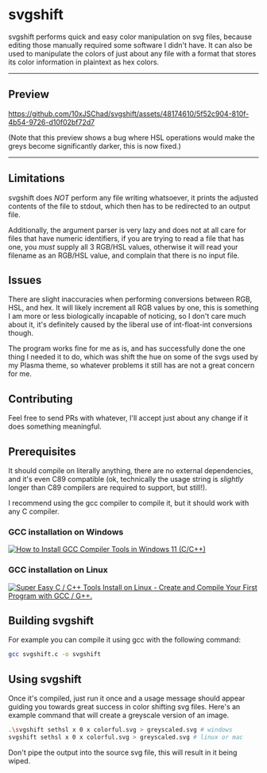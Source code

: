 # svgshift

svgshift performs quick and easy color manipulation on svg files, because
editing those manually required some software I didn't have. It can also be used to manipulate the colors of just about any file
with a format that stores its color information in plaintext as hex colors.

------

## Preview

<https://github.com/10xJSChad/svgshift/assets/48174610/5f52c904-810f-4b54-9726-d10f02bf72d7>

(Note that this preview shows a bug where HSL operations would make the greys become significantly darker, this is now fixed.)

------

## Limitations

svgshift does _NOT_ perform any file writing whatsoever, it prints the
adjusted contents of the file to stdout, which then has to be redirected
to an output file.

Additionally, the argument parser is very lazy and does not at all care for
files that have numeric identifiers, if you are trying to read a file that has
one, you _must_ supply all 3 RGB/HSL values, otherwise it will read your
filename as an RGB/HSL value, and complain that there is no input file.

## Issues

There are slight inaccuracies when performing conversions between RGB, HSL, and hex. It will likely increment all RGB values by one, this is something I am more or less biologically incapable of noticing, so I don't care much about it, it's definitely caused by the liberal use of int-float-int conversions though.

The program works fine for me as is, and has successfully done the one thing I needed it to do, which was shift the hue on some of the svgs used by my Plasma theme, so whatever problems it still has are not a great concern for me.

## Contributing

Feel free to send PRs with whatever, I'll accept just about any change if it does something meaningful.

## Prerequisites

It should compile on literally anything, there are no external dependencies, and it's even C89 compatible (ok, technically the usage string is _slightly_ longer than C89 compilers are required to support, but still!).

I recommend using the gcc compiler to compile it, but it should work with any C compiler.

### GCC installation on Windows

[![How to Install GCC Compiler Tools in Windows 11 (C/C++)](https://markdown-videos-api.jorgenkh.no/url?url=https%3A%2F%2Fwww.youtube.com%2Fwatch%3Fv%3DGxFiUEO_3zM)](https://www.youtube.com/watch?v=GxFiUEO_3zM)

### GCC installation on Linux

[![Super Easy C / C++ Tools Install on Linux - Create and Compile Your First Program with GCC / G++.](https://markdown-videos-api.jorgenkh.no/url?url=https%3A%2F%2Fwww.youtube.com%2Fwatch%3Fv%3D4e7pa6Pf3VQ)](https://www.youtube.com/watch?v=4e7pa6Pf3VQ)

## Building svgshift

For example you can compile it using gcc with the following command:

```sh
gcc svgshift.c -o svgshift
```

## Using svgshift

Once it's compiled, just run it once and a usage message should appear guiding you towards great success in color shifting svg files.
Here's an example command that will create a greyscale version of an image.

```sh
.\svgshift sethsl x 0 x colorful.svg > greyscaled.svg # windows
svgshift sethsl x 0 x colorful.svg > greyscaled.svg # linux or mac
```
Don't pipe the output into the source svg file, this will result in it being wiped.
